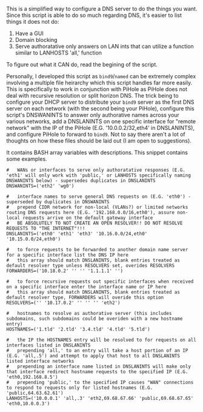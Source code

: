 This is a simplified way to configure a DNS server to do the things you want. Since this script is able to do so much regarding DNS, it's easier to list things it does not do:

1. Have a GUI
2. Domain blocking
3. Serve authoratative only answers on LAN ints that can utilize a function similar to LANHOSTS 'all,' function

To figure out what it CAN do, read the begining of the script.

Personally, I developed this script as `bind9`/`named` can be extremely complex involving a multiple file heirarchy which this script handles far more easily. This is specifically to work in conjunction with PiHole as PiHole does not deal with recursive resolution or split horizon DNS. The trick being to configure your DHCP server to distribute your `bind9` server as the first DNS server on each network (with the second being your PiHole), configure this script's DNSWANINTS to answer only authorative names across your various networks, add a DNSLANINTS on one specific interface for "remote network" with the IP of the PiHole (E.G. '10.0.0.2/32,eth4' in DNSLANINTS), and configure PiHole to forward to `bind9`. Not to say there aren't a lot of thoughts on how these files should be laid out (I am open to suggestions).

It contains BASH array variables with descriptions. This snippet contains some examples.
```
#	WANs or interfaces to serve only authoratative responses (E.G. 'eth1' will only work with 'public,' or LANHOSTS specifically naming DNSWANINTS below) - supersedes duplicates in DNSLANINTS
DNSWANINTS=('eth2' 'wg0')

#	interface names to serve general DNS requests on (E.G. 'eth0') - superseded by duplicates in DNSWANINTS
#	prepend CIDR network for non-local (VLANs?) or limited networks routing DNS requests here (E.G. '192.168.0.0/16,eth0'), assure non-local requests arrive on the default gateway interface
#	BE ABSOLUTELY TO NOT CREATE AN OPEN RESOLVER!! DO NOT RESOLVE REQUESTS TO "THE INTERNET"!!!
DNSLANINTS=('eth0' 'eth1' 'eth3' '10.16.0.0/24,eth0' '10.15.0.0/24,eth0')

#	to force requests to be forwarded to another domain name server for a specific interface list the DNS IP here
#	this array should match DNSLANINTS, blank entries treated as default resolver type unless RESOLVERS set, overides RESOLVERS
FORWARDERS=('10.18.0.2' '' '' '1.1.1.1' '')

#	to force recursive requests out specific interfaces when received on a specific interface enter the interface name or IP here
#	this array should match DNSLANINTS, blank entries treated as default resolver type, FORWARDERS will overide this option
RESOLVERS=('' '10.17.0.2' '' '' '' 'eth2')

#	hostnames to resolve as authorative server (this includes subdomains, such subdomains could be overiden with a new hostname entry)
HOSTNAMES=('1.tld' '2.tld' '3.4.tld' '4.tld' '5.tld')

#	the IP the HOSTNAMES entry will be resolved to for requests on all interfaces listed in DNSLANINTS
#	prepending 'all,' to an entry will take a host portion of an IP (E.G. 'all,.5') and attempt to apply that host to all DNSLANINTS listed interface networks
#	prepending an interface name listed in DNSLANINTS will make only that interface redirect hostname requests to the specified IP (E.G. 'eth0,192.168.8.5')
#	prepending 'public,' to the specified IP causes "WAN" connections to respond to requests only for listed hostnames (E.G. 'public,64.63.62.61')
LANHOSTS=('10.0.0.1' 'all,.3' 'eth2,69.68.67.66' 'public,69.68.67.65' 'eth0,10.0.0.3')
```
